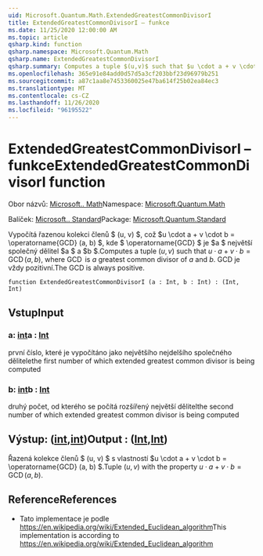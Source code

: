 ```yaml
---
uid: Microsoft.Quantum.Math.ExtendedGreatestCommonDivisorI
title: ExtendedGreatestCommonDivisorI – funkce
ms.date: 11/25/2020 12:00:00 AM
ms.topic: article
qsharp.kind: function
qsharp.namespace: Microsoft.Quantum.Math
qsharp.name: ExtendedGreatestCommonDivisorI
qsharp.summary: Computes a tuple $(u,v)$ such that $u \cdot a + v \cdot b = \operatorname{GCD}(a, b)$, where $\operatorname{GCD}$ is $a$ greatest common divisor of $a$ and $b$. The GCD is always positive.
ms.openlocfilehash: 365e91e84add0d57d5a3cf203bbf23d96979b251
ms.sourcegitcommit: a87c1aa8e7453360025e47ba614f25b02ea84ec3
ms.translationtype: MT
ms.contentlocale: cs-CZ
ms.lasthandoff: 11/26/2020
ms.locfileid: "96195522"
---
```

# <a name="extendedgreatestcommondivisori-function"></a><span data-ttu-id="64d63-102">ExtendedGreatestCommonDivisorI – funkce</span><span class="sxs-lookup"><span data-stu-id="64d63-102">ExtendedGreatestCommonDivisorI function</span></span>

<span data-ttu-id="64d63-103">Obor názvů: [Microsoft.. Math](xref:Microsoft.Quantum.Math)</span><span class="sxs-lookup"><span data-stu-id="64d63-103">Namespace: [Microsoft.Quantum.Math](xref:Microsoft.Quantum.Math)</span></span>

<span data-ttu-id="64d63-104">Balíček: [Microsoft.. Standard](https://nuget.org/packages/Microsoft.Quantum.Standard)</span><span class="sxs-lookup"><span data-stu-id="64d63-104">Package: [Microsoft.Quantum.Standard](https://nuget.org/packages/Microsoft.Quantum.Standard)</span></span>


<span data-ttu-id="64d63-105">Vypočítá řazenou kolekci členů $ (u, v) $, což $u \cdot a + v \cdot b = \operatorname{GCD} (a, b) $, kde $ \operatorname{GCD} $ je $a $ největší společný dělitel $a $ a $b $.</span><span class="sxs-lookup"><span data-stu-id="64d63-105">Computes a tuple $(u,v)$ such that $u \cdot a + v \cdot b = \operatorname{GCD}(a, b)$, where $\operatorname{GCD}$ is $a$ greatest common divisor of $a$ and $b$.</span></span> <span data-ttu-id="64d63-106">GCD je vždy pozitivní.</span><span class="sxs-lookup"><span data-stu-id="64d63-106">The GCD is always positive.</span></span>

```qsharp
function ExtendedGreatestCommonDivisorI (a : Int, b : Int) : (Int, Int)
```


## <a name="input"></a><span data-ttu-id="64d63-107">Vstup</span><span class="sxs-lookup"><span data-stu-id="64d63-107">Input</span></span>

### <a name="a--int"></a><span data-ttu-id="64d63-108">a: [int](xref:microsoft.quantum.lang-ref.int)</span><span class="sxs-lookup"><span data-stu-id="64d63-108">a : [Int](xref:microsoft.quantum.lang-ref.int)</span></span>

<span data-ttu-id="64d63-109">první číslo, které je vypočítáno jako největšího nejdelšího společného dělitele</span><span class="sxs-lookup"><span data-stu-id="64d63-109">the first number of which extended greatest common divisor is being computed</span></span>


### <a name="b--int"></a><span data-ttu-id="64d63-110">b: [int](xref:microsoft.quantum.lang-ref.int)</span><span class="sxs-lookup"><span data-stu-id="64d63-110">b : [Int](xref:microsoft.quantum.lang-ref.int)</span></span>

<span data-ttu-id="64d63-111">druhý počet, od kterého se počítá rozšířený největší dělitel</span><span class="sxs-lookup"><span data-stu-id="64d63-111">the second number of which extended greatest common divisor is being computed</span></span>



## <a name="output--intint"></a><span data-ttu-id="64d63-112">Výstup: ([int](xref:microsoft.quantum.lang-ref.int),[int](xref:microsoft.quantum.lang-ref.int))</span><span class="sxs-lookup"><span data-stu-id="64d63-112">Output : ([Int](xref:microsoft.quantum.lang-ref.int),[Int](xref:microsoft.quantum.lang-ref.int))</span></span>

<span data-ttu-id="64d63-113">Řazená kolekce členů $ (u, v) $ s vlastností $u \cdot a + v \cdot b = \operatorname{GCD} (a, b) $.</span><span class="sxs-lookup"><span data-stu-id="64d63-113">Tuple $(u,v)$ with the property $u \cdot a + v \cdot b = \operatorname{GCD}(a, b)$.</span></span>

## <a name="references"></a><span data-ttu-id="64d63-114">Reference</span><span class="sxs-lookup"><span data-stu-id="64d63-114">References</span></span>

- <span data-ttu-id="64d63-115">Tato implementace je podle https://en.wikipedia.org/wiki/Extended_Euclidean_algorithm</span><span class="sxs-lookup"><span data-stu-id="64d63-115">This implementation is according to https://en.wikipedia.org/wiki/Extended_Euclidean_algorithm</span></span>
